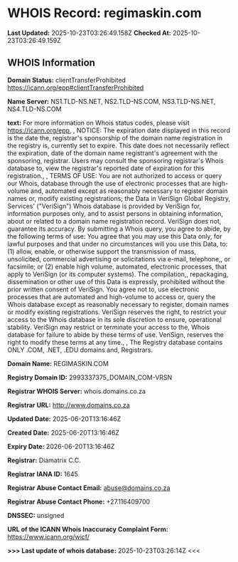 # WHOIS Record: regimaskin.com

**Last Updated:** 2025-10-23T03:26:49.158Z
**Checked At:** 2025-10-23T03:26:49.159Z

## WHOIS Information

**Domain Status:** clientTransferProhibited https://icann.org/epp#clientTransferProhibited

**Name Server:** NS1.TLD-NS.NET, NS2.TLD-NS.COM, NS3.TLD-NS.NET, NS4.TLD-NS.COM

**text:** For more information on Whois status codes, please visit https://icann.org/epp, , NOTICE: The expiration date displayed in this record is the date the, registrar's sponsorship of the domain name registration in the registry is, currently set to expire. This date does not necessarily reflect the expiration, date of the domain name registrant's agreement with the sponsoring, registrar.  Users may consult the sponsoring registrar's Whois database to, view the registrar's reported date of expiration for this registration., , TERMS OF USE: You are not authorized to access or query our Whois, database through the use of electronic processes that are high-volume and, automated except as reasonably necessary to register domain names or, modify existing registrations; the Data in VeriSign Global Registry, Services' ("VeriSign") Whois database is provided by VeriSign for, information purposes only, and to assist persons in obtaining information, about or related to a domain name registration record. VeriSign does not, guarantee its accuracy. By submitting a Whois query, you agree to abide, by the following terms of use: You agree that you may use this Data only, for lawful purposes and that under no circumstances will you use this Data, to: (1) allow, enable, or otherwise support the transmission of mass, unsolicited, commercial advertising or solicitations via e-mail, telephone,, or facsimile; or (2) enable high volume, automated, electronic processes, that apply to VeriSign (or its computer systems). The compilation,, repackaging, dissemination or other use of this Data is expressly, prohibited without the prior written consent of VeriSign. You agree not to, use electronic processes that are automated and high-volume to access or, query the Whois database except as reasonably necessary to register, domain names or modify existing registrations. VeriSign reserves the right, to restrict your access to the Whois database in its sole discretion to ensure, operational stability.  VeriSign may restrict or terminate your access to the, Whois database for failure to abide by these terms of use. VeriSign, reserves the right to modify these terms at any time., , The Registry database contains ONLY .COM, .NET, .EDU domains and, Registrars.

**Domain Name:** REGIMASKIN.COM

**Registry Domain ID:** 2993337375_DOMAIN_COM-VRSN

**Registrar WHOIS Server:** whois.domains.co.za

**Registrar URL:** http://www.domains.co.za

**Updated Date:** 2025-06-20T13:16:46Z

**Created Date:** 2025-06-20T13:16:46Z

**Expiry Date:** 2026-06-20T13:16:46Z

**Registrar:** Diamatrix C.C.

**Registrar IANA ID:** 1645

**Registrar Abuse Contact Email:** abuse@domains.co.za

**Registrar Abuse Contact Phone:** +27.116409700

**DNSSEC:** unsigned

**URL of the ICANN Whois Inaccuracy Complaint Form:** https://www.icann.org/wicf/

**>>> Last update of whois database:** 2025-10-23T03:26:14Z <<<

